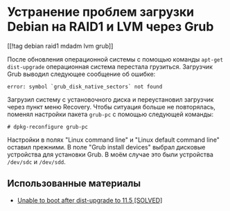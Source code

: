 Устранение проблем загрузки Debian на RAID1 и LVM через Grub
============================================================

[[!tag debian raid1 mdadm lvm grub]]

После обновления операционной системы с помощью команды `apt-get dist-upgrade` операционная система перестала грузиться. Загрузчик Grub выводил следующее сообщение об ошибке:

    error: symbol `grub_disk_native_sectors` not found

Загрузил систему с установочного диска и переустановил загрузчик через пункт меню Recovery. Чтобы ситуация больше не повторялась, поменял настройки пакета `grub-pc` с помощью следующей команды:

    # dpkg-reconfigure grub-pc

Настройки в полях "Linux command line" и "Linux default command line" оставил прежними. В поле "Grub install devices" выбрал дисковые устройства для установки Grub. В моём случае это были  устройства `/dev/sdc` и `/dev/sdd`.

Использованные материалы
------------------------

* [Unable to boot after dist-upgrade to 11.5 [SOLVED]](https://forums.debian.net/viewtopic.php?t=152850)
